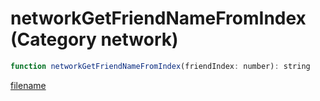 # networkGetFriendNameFromIndex (Category network)

```js
function networkGetFriendNameFromIndex(friendIndex: number): string
```

[filename](networkGetFriendNameFromIndex_m.md ':include')